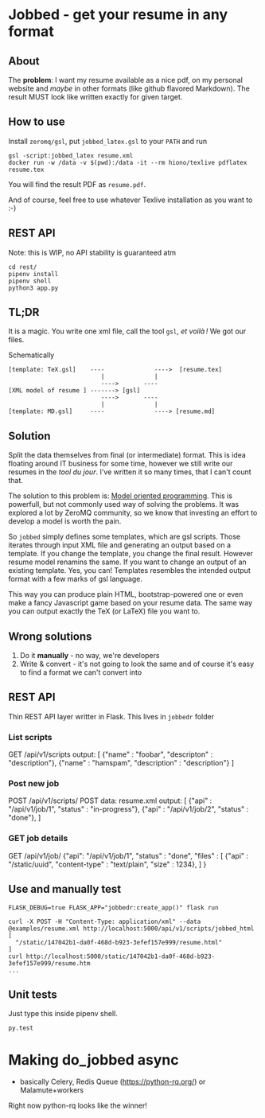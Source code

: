 # Jobbed - get your resume in any format

## About

The **problem**: I want my resume available as a nice pdf, on my personal
website and *maybe* in other formats (like github flavored Markdown). The result
MUST look like written exactly for given target.

## How to use

Install `zeromq/gsl`, put `jobbed_latex.gsl` to your `PATH` and run

```
gsl -script:jobbed_latex resume.xml
docker run -w /data -v $(pwd):/data -it --rm hiono/texlive pdflatex resume.tex
```

You will find the result PDF as `resume.pdf`.

And of course, feel free to use whatever Texlive installation as you want to :-)

## REST API

Note: this is WIP, no API stability is guaranteed atm

```
cd rest/
pipenv install
pipenv shell
python3 app.py
```

## TL;DR

It is a magic. You write one xml file, call the tool `gsl`, *et voilà !* We got
our files.

Schematically

    [template: TeX.gsl]    ----              ---->  [resume.tex]
                              |              |
                              ---->       ----
    [XML model of resume ] -------> [gsl]
                              ---->       ----
                              |              |
    [template: MD.gsl]     ----              ----> [resume.md]

## Solution

Split the data themselves from final (or intermediate) format. This is idea
floating around IT business for some time, however we still write our resumes
in the *tool du jour*. I've written it so many times, that I can't count that.

The solution to this problem is: [Model oriented
programming](https://github.com/zeromq/gsl#model-oriented-programming). This is
powerfull, but not commonly used way of solving the problems. It was explored a
lot by ZeroMQ community, so we know that investing an effort to develop a model
is worth the pain.

So `jobbed` simply defines some templates, which are gsl scripts. Those
iterates through input XML file and generating an output based on a template.
If you change the template, you change the final result. However resume model
renamins the same. If you want to change an output of an existing template.
Yes, you can! Templates resembles the intended output format with a few marks
of gsl language.

This way you can produce plain HTML, bootstrap-powered one or even make a fancy
Javascript game based on your resume data. The same way you can output exactly
the TeX (or LaTeX) file you want to.

## Wrong solutions

1. Do it **manually** - no way, we're developers
2. Write & convert - it's not going to look the same and of course it's easy to
   find a format we can't convert into


## REST API

Thin REST API layer writter in Flask. This lives in `jobbedr` folder

### List scripts

GET /api/v1/scripts
output:
[
{"name" : "foobar", "descripton" : "description"},
{"name" : "hamspam", "description" : "description"}
]

### Post new job
POST /api/v1/scripts/<name>
POST data: resume.xml
output:
[
{"api" : "/api/v1/job/1", "status" : "in-progress"},
{"api" : "/api/v1/job/2", "status" : "done"},
]

### GET job details
GET /api/v1/job/<id>
{"api": "/api/v1/job/1",
 "status" : "done",
 "files" : [
    {"api" : "/static/uuid", "content-type" : "text/plain", "size" : 1234},
 ]
}


## Use and manually test

```
FLASK_DEBUG=true FLASK_APP="jobbedr:create_app()" flask run
```

```
curl -X POST -H "Content-Type: application/xml" --data @examples/resume.xml http://localhost:5000/api/v1/scripts/jobbed_html
[
  "/static/147042b1-da0f-468d-b923-3efef157e999/resume.html"
]
curl http://localhost:5000/static/147042b1-da0f-468d-b923-3efef157e999/resume.htm
...
```

## Unit tests

Just type this inside pipenv shell.
```
py.test
```

# Making do_jobbed async

* basically Celery, Redis Queue (https://python-rq.org/) or Malamute+workers


Right now python-rq looks like the winner!
